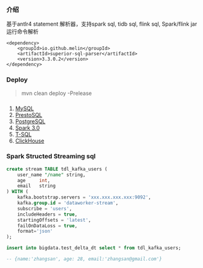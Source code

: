 ### 介绍

基于antlr4 statement 解析器，支持spark sql, tidb sql, flink sql, Spark/flink jar 运行命令解析

```
<dependency>
    <groupId>io.github.melin</groupId>
    <artifactId>superior-sql-parser</artifactId>
    <version>3.3.0.2</version>
</dependency>
```

### Deploy

> mvn clean deploy -Prelease

###
1. [MySQL](https://github.com/antlr/grammars-v4/tree/master/sql/mysql)
2. [PrestoSQL](https://github.com/prestosql/presto/tree/master/presto-parser/src/main/antlr4/io/prestosql/sql/parser)
3. [PostgreSQL](https://github.com/pgcodekeeper/pgcodekeeper/tree/master/apgdiff/antlr-src)
4. [Spark 3.0](https://github.com/apache/spark/tree/master/sql/catalyst/src/main/antlr4/org/apache/spark/sql/catalyst/parser)
5. [T-SQL](https://github.com/antlr/grammars-v4/tree/master/sql/tsql)
6. [ClickHouse](https://github.com/abyss7/ClickHouse/blob/antlr-grammar/src/Parsers/New)


### Spark Structed Streaming sql
```sql
create stream TABLE tdl_kafka_users (
    user_name "/name" string,
    age	    int,
    email   string
) WITH (
    kafka.bootstrap.servers = 'xxx.xxx.xxx.xxx:9092',
    kafka.group.id = 'dataworker-stream',
    subscribe = 'users',
    includeHeaders = true,
    startingOffsets = 'latest',
    failOnDataLoss = true,
    format='json'
);

insert into bigdata.test_delta_dt select * from tdl_kafka_users;

-- {name:'zhangsan', age: 28, email:'zhangsan@gmail.com'}
```
